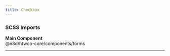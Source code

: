 ```yaml
---
title: Checkbox
---
```


### SCSS Imports

**Main Component**\
@n8d/htwoo-core/components/forms

***